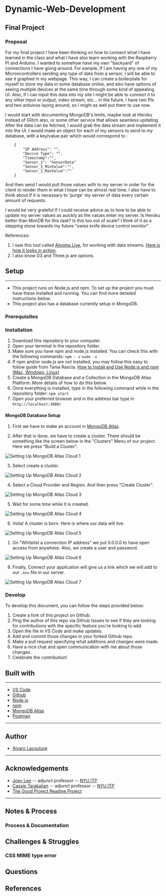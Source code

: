 # Dynamic-Web-Development
## Final Project

### Proposal


For my final project I have been thinking on how to connect what I have learned in the class and what I have also learn working with the Raspberry PI and Arduino. I wanted to somehow have my own "backyard" of connections I have going around. For eample, If I am having any one of my Microncontrollers sending any type of data from a sensor, I will be able to see it graphed in my webpage. This way, I can create a boilerplate for myself to store my data in some database online, and also have options of seeing multiple devices at the same time through some kind of appealing UI. Also, If I can input this data into my site I might be able to connect it to any other input or output, video stream, etc... in the future. I have two PIs and two arduinos laying around, so I might as well put them to use now.

I would start with documenting MongoDB's limits, maybe look at Heroku instead of Glitch also, or some other service that allows seamless updating. After the data can be fetched, I would grab the data stream and implement it into the UI. I would make an object for each of my sensors to send to my database, with a key/value pair which would correspond to :


```
    {
        "IP Address": "",
        "Device Type": "",
        "Timestamp":"",
        "Sensor_1": "SensorData"
        "Sensor_1_MinValue":"",
        "Sensor_1_MaxValue":""
    }
```

And then send I would pull those values with to my server in order for the client to render them in what I hope can be almost real time. I also have to think about if it is necessary to 'purge' my server of data every certain amount of requests.

I would be very grateful If I could receive advice as to how to be able to update my server values as auickly as the values enter my server. Is Heroku better than MonDB for this task? Is this too out of scale? I think of it as a stepping stone towards my future "swiss knife device control monitor".


References: 
1. I saw this tool called [Alooma Live](https://www.alooma.com/getlive), for working with data streams. [Here is how it looks in action](https://www.alooma.com/live).
2. I also know D3 and Three.js are options.


## Setup
***

 - This project runs on Node.js and npm. To set up the project you must have these installed and running. You can find more detailed instructions below.
 - This project also has a database currently setup in MongoDB.
  

### Prerequisites



### Installation

  1. Download this repository to your computer.
  2. Open your terminal in the repository folder.
  3. Make sure you have npm and node.js installed. You can check this with the following commands:
   `npm - v` 
   `node -v`
  4. If npm and/or node.js are not installed, you may follow this easy to follow guide from Tania Rascia. [How to Install and Use Node.js and npm (Mac, Windows, Linux)](https://www.taniarascia.com/how-to-install-and-use-node-js-and-npm-mac-and-windows/)
  5. Create a MongoDB Database and a Collection in the MongoDB Atlas Platform. More details of how to do this below.  
  5. Once everything is installed, type in the following command while in the repository folder:
  `npm start`
  6. Open your preferred browser and in the address bar type in `http://localhost:3000/`

#### MongoDB Database Setup

1. First we have to make an account in [MongoDB Atlas](https://www.mongodb.com/cloud/atlas). 

2. After that is done, we have to create a cluster. There should be something like the screen below in the "Clusters" Menu of our project. Here we press "Build a Cluster".

![Setting Up MongoDB Atlas Cloud 1](public/assets/images/mongoDB1.PNG)

3. Select create a cluster.

![Setting Up MongoDB Atlas Cloud 2](public/assets/images/mongoDB2.PNG)

4. Select a Cloud Provider and Region. And then press "Create Cluster".

![Setting Up MongoDB Atlas Cloud 3](public/assets/images/mongoDB3.PNG)

5. Wait for some time while it is created.

![Setting Up MongoDB Atlas Cloud 4](public/assets/images/mongoDB4.PNG)

6. Voila! A cluster is born. Here is where our data will live.
   
![Setting Up MongoDB Atlas Cloud 5](public/assets/images/mongoDB5.PNG)

1. On "Whitelist a connection IP address" we put 0.0.0.0 to have open access from anywhere. Also, we create a user and password.

![Setting Up MongoDB Atlas Cloud 6](public/assets/images/mongoDB6.PNG)

8. Finally, Connect your application will give us a link which we will add to our `.env` file in our server. 

![Setting Up MongoDB Atlas Cloud 7](public/assets/images/mongoDB7.PNG)


### Develop

To develop this document, you can follow the steps provided below:
1. Create a fork of this project on Github.
2. Ping the author of this repo via Github Issues to see if they are looking for contributions with the specific feature you're looking to add.
3. Open the file in VS Code and make updates.
4. Add and commit those changes in your forked Github repo.
5. Make a pull request specifying what additions and changes were made.
6. Have a nice chat and open communication with me about those changes. 
7. Celebrate the contribution! 

## Built with
***
* [VS Code](https://code.visualstudio.com/)
* [Github](https://github.com)
* [Node.js](https://nodejs.org)
* [npm](npmjs.com)
* [MongoDB Atlas](https://www.mongodb.com/cloud/atlas)
* [Postman](https://www.postman.com/)

***
## Author

* [Alvaro Lacouture](https://alvarolacouture.com) 

***
## Acknowledgements

* [Joey Lee](https://jk-lee.com) -- adjunct professor -- [NYU ITP](https://itp.nyu.edu)
* [Cassie Tarakajian](https://cassietarakajian.com/) -- adjunct professor -- [NYU ITP](https://itp.nyu.edu)
* [The Good Project Readme Project](https://github.com/itp-dwd/2020-spring/blob/master/templates/readme-template.md)

***
## Notes & Process

### Process & Documentation


## Challenges & Struggles

### CSS MIME type error


## Questions



## References

